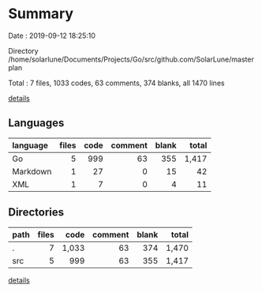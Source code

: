 # Summary

Date : 2019-09-12 18:25:10

Directory /home/solarlune/Documents/Projects/Go/src/github.com/SolarLune/masterplan

Total : 7 files,  1033 codes, 63 comments, 374 blanks, all 1470 lines

[details](details.md)

## Languages
| language | files | code | comment | blank | total |
| :--- | ---: | ---: | ---: | ---: | ---: |
| Go | 5 | 999 | 63 | 355 | 1,417 |
| Markdown | 1 | 27 | 0 | 15 | 42 |
| XML | 1 | 7 | 0 | 4 | 11 |

## Directories
| path | files | code | comment | blank | total |
| :--- | ---: | ---: | ---: | ---: | ---: |
| . | 7 | 1,033 | 63 | 374 | 1,470 |
| src | 5 | 999 | 63 | 355 | 1,417 |

[details](details.md)